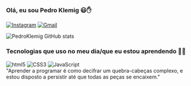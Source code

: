 ### Olá, eu sou Pedro Klemig 😃✋
[![Instagram](https://img.shields.io/badge/Instagram-E4405F?style=for-the-badge&logo=instagram&logoColor=white)](https://instagram.com/pedro.klemig)
[![Gmail](https://img.shields.io/badge/Gmail-D14836?style=for-the-badge&logo=gmail&logoColor=white)](https://mail.google.com/pedroklemig@gmail.com)


![PedroKlemig GitHub stats](https://github-readme-stats.vercel.app/api?username=Pedroklemig&show_icons=true&theme=radical) 

### Tecnologias que uso no meu dia/que eu estou aprendendo 🧑‍💻

<div style="display: inline-block ">
  <img align="center"  alt="html5" src="https://img.shields.io/badge/HTML5-E34F26?style=for-the-badge&logo=html5&logoColor=white" >
  <img align="center"  alt="CSS3" src="https://img.shields.io/badge/CSS3-1572B6?style=for-the-badge&logo=css3&logoColor=white" >
  <img align="center"  alt="JavaScript" src="https://img.shields.io/badge/JavaScript-323330?style=for-the-badge&logo=javascript&logoColor=F7DF1E" >
</div> <br>
"Aprender a programar é como decifrar um quebra-cabeças complexo, e estou disposto a persistir até que todas as peças se encaixem."

